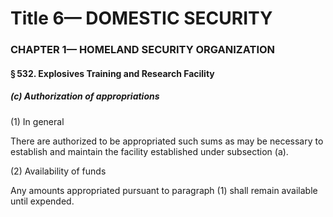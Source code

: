 
# Title 6— DOMESTIC SECURITY
### CHAPTER 1— HOMELAND SECURITY ORGANIZATION
#### § 532. Explosives Training and Research Facility
##### (c) Authorization of appropriations

(1) In general

There are authorized to be appropriated such sums as may be necessary to establish and maintain the facility established under subsection (a).

(2) Availability of funds

Any amounts appropriated pursuant to paragraph (1) shall remain available until expended.
